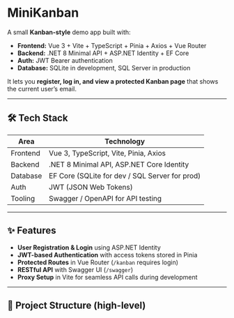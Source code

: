 # MiniKanban

A small **Kanban-style** demo app built with:

- **Frontend:** Vue 3 + Vite + TypeScript + Pinia + Axios + Vue Router  
- **Backend:** .NET 8 Minimal API + ASP.NET Identity + EF Core  
- **Auth:** JWT Bearer authentication  
- **Database:** SQLite in development, SQL Server in production

It lets you **register, log in, and view a protected Kanban page** that shows the current user’s email.

---

## 🛠️ Tech Stack

| Area        | Technology                          |
|-------------|-------------------------------------|
| Frontend    | Vue 3, TypeScript, Vite, Pinia, Axios |
| Backend     | .NET 8 Minimal API, ASP.NET Core Identity |
| Database    | EF Core (SQLite for dev / SQL Server for prod) |
| Auth        | JWT (JSON Web Tokens) |
| Tooling     | Swagger / OpenAPI for API testing |

---

## ✨ Features

- **User Registration & Login** using ASP.NET Identity
- **JWT-based Authentication** with access tokens stored in Pinia
- **Protected Routes** in Vue Router (`/kanban` requires login)
- **RESTful API** with Swagger UI (`/swagger`)
- **Proxy Setup** in Vite for seamless API calls during development

---

## 📂 Project Structure (high-level)

